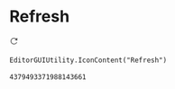 # Refresh
![](/img/Refresh.png)

``` CSharp
EditorGUIUtility.IconContent("Refresh")
```
```
4379493371988143661
```

